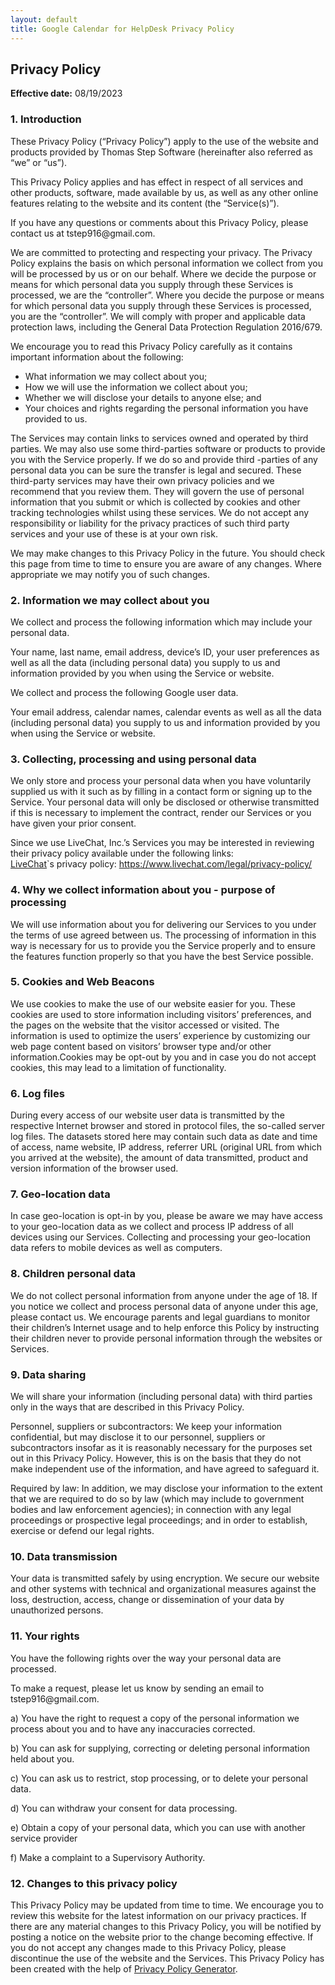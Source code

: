 ```yaml
---
layout: default
title: Google Calendar for HelpDesk Privacy Policy
---
```


<h2>Privacy Policy</h2>
<p><strong>Effective date:</strong> 08/19/2023</p>
<h3>1. Introduction</h3>
<!-- <p>These Privacy Policy (“Privacy Policy”) apply to the use of the website and products provided by Thomas Step Software (hereinafter also referred as “we” or “us”). Our registered office is at <address>, registered no.: <number>.</p> -->
<p>These Privacy Policy (“Privacy Policy”) apply to the use of the website and products provided by Thomas Step Software (hereinafter also referred as “we” or “us”).</p>
<p>This Privacy Policy applies and has effect in respect of all services and other products, software, made available by us, as well as any other online features relating to the website and its content (the “Service(s)”).</p>
<p>If you have any questions or comments about this Privacy Policy, please contact us at tstep916@gmail.com.</p>
<p>We are committed to protecting and respecting your privacy. The Privacy Policy explains the basis on which personal information we collect from you will be processed by us or on our behalf. Where we decide the purpose or means for which personal data you supply through these Services is processed, we are the “controller”. Where you decide the purpose or means for which personal data you supply through these Services is processed, you are the “controller”. We will comply with proper and applicable data protection laws, including the General Data Protection Regulation 2016/679.</p>
<p>We encourage you to read this Privacy Policy carefully as it contains important information about the following:</p>
<ul>
  <li>What information we may collect about you;</li>
  <li>How we will use the information we collect about you;</li>
  <li>Whether we will disclose your details to anyone else; and</li>
  <li>Your choices and rights regarding the personal information you have provided to us.</li>
</ul>
<p>The Services may contain links to services owned and operated by third parties. We may also use some third-parties software or products to provide you with the Service properly. If we do so and provide third -parties of any personal data you can be sure the transfer is legal and secured. These third-party services may have their own privacy policies and we recommend that you review them. They will govern the use of personal information that you submit or which is collected by cookies and other tracking technologies whilst using these services. We do not accept any responsibility or liability for the privacy practices of such third party services and your use of these is at your own risk.</p>
<p>We may make changes to this Privacy Policy in the future. You should check this page from time to time to ensure you are aware of any changes. Where appropriate we may notify you of such changes.</p>
<h3>2. Information we may collect about you</h3>
<p>We collect and process the following information which may include your personal data.</p>
<p>Your name, last name, email address, device’s ID, your user preferences as well as all the data (including personal data) you supply to us and information provided by you when using the Service or website.</p>
<p>We collect and process the following Google user data.</p>
<p>Your email address, calendar names, calendar events as well as all the data (including personal data) you supply to us and information provided by you when using the Service or website.</p>
<h3>3. Collecting, processing and using personal data</h3>
<p>We only store and process your personal data when you have voluntarily supplied us with it such as by filling in a contact form or signing up to the Service. Your personal data will only be disclosed or otherwise transmitted if this is necessary to implement the contract, render our Services or you have given your prior consent.</p>
<p>Since we use LiveChat, Inc.’s Services you may be interested in reviewing their privacy policy available under the following links:<br>
<a href="https://www.livechat.com/" target="_blank">LiveChat</a>`s privacy policy: <a href="https://www.livechat.com/legal/privacy-policy/?ppg" target="_blank">https://www.livechat.com/legal/privacy-policy/</a><br>
</p>
<h3>4. Why we collect information about you - purpose of processing</h3>
<p>We will use information about you for delivering our Services to you under the terms of use agreed between us. The processing of information in this way is necessary for us to provide you the Service properly and to ensure the features function properly so that you have the best Service possible.</p>
<p></p>
<h3>5. Cookies and Web Beacons</h3>
<p>We use cookies to make the use of our website easier for you. These cookies are used to store information including visitors’ preferences, and the pages on the website that the visitor accessed or visited. The information is used to optimize the users’ experience by customizing our web page content based on visitors’ browser type and/or other information.Cookies may be opt-out by you and in case you do not accept cookies, this may lead to a limitation of functionality.
</p>
<h3>6. Log files</h3>
<p>During every access of our website user data is transmitted by the respective Internet browser and stored in protocol files, the so-called server log files. The datasets stored here may contain such data as date and time of access, name website, IP address, referrer URL (original URL from which you arrived at the website), the amount of data transmitted, product and version information of the browser used.</p>
<p></p>
<h3>7. Geo-location data</h3>
<p>In case geo-location is opt-in by you, please be aware we may have access to your geo-location data as we collect and process IP address of all devices using our Services. Collecting and processing your geo-location data refers to mobile devices as well as computers.
</p>
<h3>8. Children personal data</h3>
<p>We do not collect personal information from anyone under the age of 18. If you notice we collect and process personal data of anyone under this age, please contact us. We encourage parents and legal guardians to monitor their children’s Internet usage and to help enforce this Policy by instructing their children never to provide personal information through the websites or Services.</p>
<h3>9. Data sharing</h3>
<p>We will share your information (including personal data) with third parties only in the ways that are described in this Privacy Policy.</p>
<p>Personnel, suppliers or subcontractors: We keep your information confidential, but may disclose it to our personnel, suppliers or subcontractors insofar as it is reasonably necessary for the purposes set out in this Privacy Policy. However, this is on the basis that they do not make independent use of the information, and have agreed to safeguard it.</p>
<p>Required by law: In addition, we may disclose your information to the extent that we are required to do so by law (which may include to government bodies and law enforcement agencies); in connection with any legal proceedings or prospective legal proceedings; and in order to establish, exercise or defend our legal rights.</p>
<h3>10. Data transmission</h3>
<p>Your data is transmitted safely by using encryption. We secure our website and other systems with technical and organizational measures against the loss, destruction, access, change or dissemination of your data by unauthorized persons.</p>
<h3>11. Your rights</h3>
<p>You have the following rights over the way your personal data are processed.</p>
<p>To make a request, please let us know by sending an email to tstep916@gmail.com.</p>
<p>a) You have the right to request a copy of the personal information we process about you and to have any inaccuracies corrected.</p>
<p>b) You can ask for supplying, correcting or deleting personal information held about you.</p>
<p>c) You can ask us to restrict, stop processing, or to delete your personal data.</p>
<p>d) You can withdraw your consent for data processing.</p>
<p>e) Obtain a copy of your personal data, which you can use with another service provider</p>
<p>f) Make a complaint to a Supervisory Authority.</p>
<h3>12. Changes to this privacy policy</h3>
<p>This Privacy Policy may be updated from time to time. We encourage you to review this website for the latest information on our privacy practices. If there are any material changes to this Privacy Policy, you will be notified by posting a notice on the website prior to the change becoming effective. If you do not accept any changes made to this Privacy Policy, please discontinue the use of the website and the Services. This Privacy Policy has been created with the help of <a href="http://livechat.com/privacy-policy-generator/?ppg" target="_blank">Privacy Policy Generator</a>.</p>
